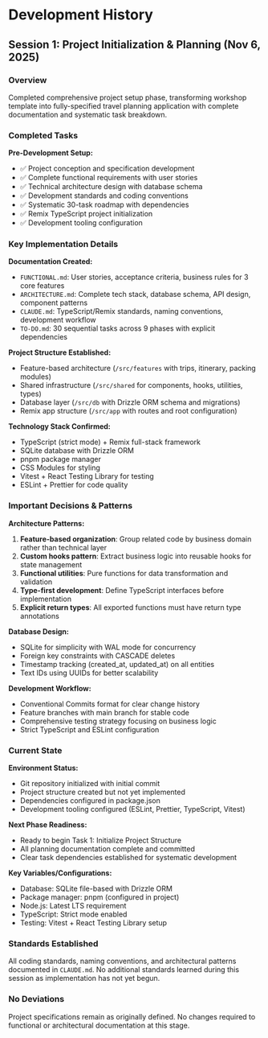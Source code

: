 # Development History

## Session 1: Project Initialization & Planning (Nov 6, 2025)

### Overview
Completed comprehensive project setup phase, transforming workshop template into fully-specified travel planning application with complete documentation and systematic task breakdown.

### Completed Tasks
**Pre-Development Setup:**
- ✅ Project conception and specification development
- ✅ Complete functional requirements with user stories
- ✅ Technical architecture design with database schema
- ✅ Development standards and coding conventions
- ✅ Systematic 30-task roadmap with dependencies
- ✅ Remix TypeScript project initialization
- ✅ Development tooling configuration

### Key Implementation Details

**Documentation Created:**
- `FUNCTIONAL.md`: User stories, acceptance criteria, business rules for 3 core features
- `ARCHITECTURE.md`: Complete tech stack, database schema, API design, component patterns
- `CLAUDE.md`: TypeScript/Remix standards, naming conventions, development workflow
- `TO-DO.md`: 30 sequential tasks across 9 phases with explicit dependencies

**Project Structure Established:**
- Feature-based architecture (`/src/features` with trips, itinerary, packing modules)
- Shared infrastructure (`/src/shared` for components, hooks, utilities, types)
- Database layer (`/src/db` with Drizzle ORM schema and migrations)
- Remix app structure (`/src/app` with routes and root configuration)

**Technology Stack Confirmed:**
- TypeScript (strict mode) + Remix full-stack framework
- SQLite database with Drizzle ORM
- pnpm package manager
- CSS Modules for styling
- Vitest + React Testing Library for testing
- ESLint + Prettier for code quality

### Important Decisions & Patterns

**Architecture Patterns:**
1. **Feature-based organization**: Group related code by business domain rather than technical layer
2. **Custom hooks pattern**: Extract business logic into reusable hooks for state management
3. **Functional utilities**: Pure functions for data transformation and validation
4. **Type-first development**: Define TypeScript interfaces before implementation
5. **Explicit return types**: All exported functions must have return type annotations

**Database Design:**
- SQLite for simplicity with WAL mode for concurrency
- Foreign key constraints with CASCADE deletes
- Timestamp tracking (created_at, updated_at) on all entities
- Text IDs using UUIDs for better scalability

**Development Workflow:**
- Conventional Commits format for clear change history
- Feature branches with main branch for stable code
- Comprehensive testing strategy focusing on business logic
- Strict TypeScript and ESLint configuration

### Current State

**Environment Status:**
- Git repository initialized with initial commit
- Project structure created but not yet implemented
- Dependencies configured in package.json
- Development tooling configured (ESLint, Prettier, TypeScript, Vitest)

**Next Phase Readiness:**
- Ready to begin Task 1: Initialize Project Structure
- All planning documentation complete and committed
- Clear task dependencies established for systematic development

**Key Variables/Configurations:**
- Database: SQLite file-based with Drizzle ORM
- Package manager: pnpm (configured in project)
- Node.js: Latest LTS requirement
- TypeScript: Strict mode enabled
- Testing: Vitest + React Testing Library setup

### Standards Established
All coding standards, naming conventions, and architectural patterns documented in `CLAUDE.md`. No additional standards learned during this session as implementation has not yet begun.

### No Deviations
Project specifications remain as originally defined. No changes required to functional or architectural documentation at this stage.